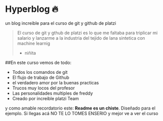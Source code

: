 # Hyperblog 🔥
un blog increible para el curso de git y github de platzi
> El curso de git y gthub de platzi es lo que me faltaba para triplicar mi salario y lanzarme a la industria del tejido de lana sintetica con machine learnig
> - niñita

##En este curso vemos de todo:
* Todos los comandos de git
* El flujo de trabajo de Github
* el verdadero amor por la buenas practicas
* Trucos muy locos del profesor
* Las personalidades multiples de freddy
* Creado por increible platzi Team


y como amable recordatorio este: **Readme es un chiste**. Diseñado para el ejemplo. Si llegas acá NO TE LO TOMES ENSERIO y mejor ve a ver el curso
